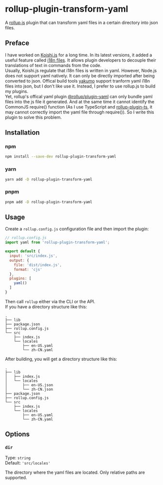 # rollup-plugin-transform-yaml
A [rollup.js](https://rollupjs.org) plugin that can transform yaml files in a certain directory into json files.

## Preface
I have worked on [Koishi.js](https://koishi.chat) for a long time. In its latest versions, it added a useful feature called [i18n files](https://koishi.chat/zh-CN/guide/i18n/translation.html). It allows plugin developers to decouple their translations of text in commands from the code.   
Usually, Koishi.js regulate that i18n files is written in yaml. However, Node.js does not support yaml natively. It can only be directly imported after being converted to json. Offical build tools [yakumo](https://github.com/shigma/yakumo) support tranform yaml i18n files into json, but I don't like use it. Instead, I prefer to use rollup.js to build my plugins.   
Yet, rollup's offical yaml plugin [@rollup/plugin-yaml](https://github.com/rollup/plugins/tree/master/packages/yaml/#readme) can only bundle yaml files into the js file it generated. And at the same time it cannot identify the CommonJS require() function (As I use TypeScript and [rollup-plugin-ts](https://github.com/wessberg/rollup-plugin-ts), it may cannot correctly import the yaml file through require()). So I write this plugin to solve this problem.

## Installation

### npm
```bash
npm install --save-dev rollup-plugin-transform-yaml
```

### yarn
```bash
yarn add -D rollup-plugin-transform-yaml
```

### pnpm
```bash
pnpm add -D rollup-plugin-transform-yaml
```

## Usage
Create a `rollup.config.js` configuration file and then import the plugin:
```js
// rollup.config.js
import yaml from 'rollup-plugin-transform-yaml';

export default {
  input: 'src/index.js',
  output: {
    file: 'dist/index.js',
    format: 'cjs'
  },
  plugins: [
    yaml()
  ]
}
```
Then call `rollup` either via the CLI or the API.  
If you have a directory structure like this:
```
.
├── lib
├── package.json
├── rollup.config.js
└── src
    ├── index.js
    └── locales
        ├── en-US.yaml
        └── zh-CN.yaml
```
After building, you will get a directory structure like this:
```
.
├── lib
│   ├── index.js
│   └── locales
│       ├── en-US.json
│       └── zh-CN.json
├── package.json
├── rollup.config.js
└── src
    ├── index.js
    └── locales
        ├── en-US.yaml
        └── zh-CN.yaml
```

## Options
### `dir`
Type: `string`  
Default: `'src/locales'`

The directory where the yaml files are located. Only relative paths are supported.